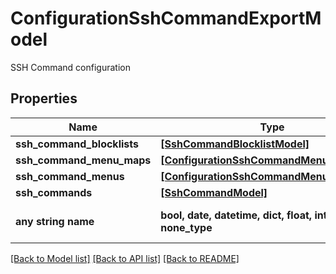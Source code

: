 # ConfigurationSshCommandExportModel

SSH Command configuration

## Properties
Name | Type | Description | Notes
------------ | ------------- | ------------- | -------------
**ssh_command_blocklists** | [**[SshCommandBlocklistModel]**](SshCommandBlocklistModel.md) | SshCommandBlocklists | [optional] 
**ssh_command_menu_maps** | [**[ConfigurationSshCommandMenuMapModel]**](ConfigurationSshCommandMenuMapModel.md) | SshCommandMenuMaps | [optional] 
**ssh_command_menus** | [**[ConfigurationSshCommandMenuModel]**](ConfigurationSshCommandMenuModel.md) | SshCommandMenus | [optional] 
**ssh_commands** | [**[SshCommandModel]**](SshCommandModel.md) | SshCommands | [optional] 
**any string name** | **bool, date, datetime, dict, float, int, list, str, none_type** | any string name can be used but the value must be the correct type | [optional]

[[Back to Model list]](../README.md#documentation-for-models) [[Back to API list]](../README.md#documentation-for-api-endpoints) [[Back to README]](../README.md)


